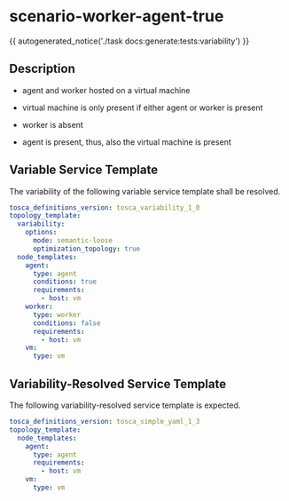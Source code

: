 # scenario-worker-agent-true

{{ autogenerated_notice('./task docs:generate:tests:variability') }}

## Description

- agent and worker hosted on a virtual machine
- virtual machine is only present if either agent or worker is present
- worker is absent

- agent is present, thus, also the virtual machine is present


## Variable Service Template

The variability of the following variable service template shall be resolved.

```yaml linenums="1"
tosca_definitions_version: tosca_variability_1_0
topology_template:
  variability:
    options:
      mode: semantic-loose
      optimization_topology: true
  node_templates:
    agent:
      type: agent
      conditions: true
      requirements:
        - host: vm
    worker:
      type: worker
      conditions: false
      requirements:
        - host: vm
    vm:
      type: vm
```




## Variability-Resolved Service Template

The following variability-resolved service template is expected.

```yaml linenums="1"
tosca_definitions_version: tosca_simple_yaml_1_3
topology_template:
  node_templates:
    agent:
      type: agent
      requirements:
        - host: vm
    vm:
      type: vm
```

